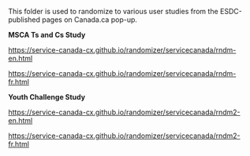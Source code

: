 This folder is used to randomize to various user studies from the ESDC-published pages on Canada.ca pop-up.

<strong>MSCA Ts and Cs Study</strong>

https://service-canada-cx.github.io/randomizer/servicecanada/rndm-en.html

https://service-canada-cx.github.io/randomizer/servicecanada/rndm-fr.html

<strong>Youth Challenge Study</strong>

https://service-canada-cx.github.io/randomizer/servicecanada/rndm2-en.html

https://service-canada-cx.github.io/randomizer/servicecanada/rndm2-fr.html

